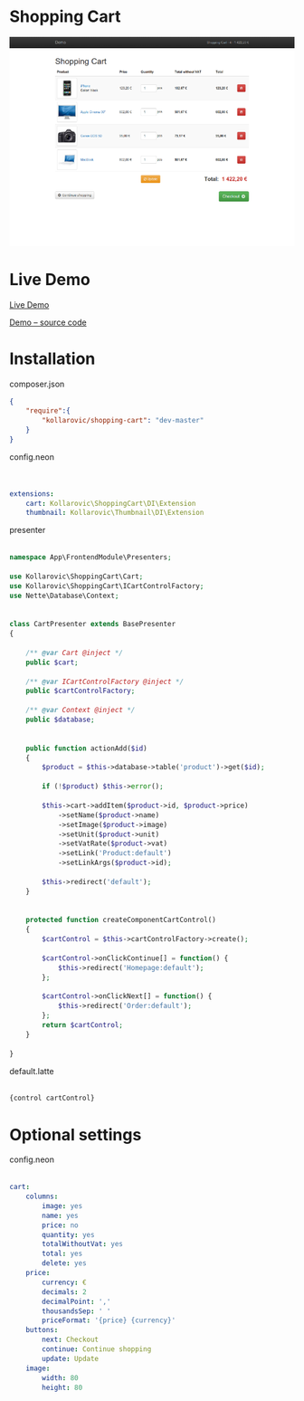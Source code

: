 Shopping Cart
=============

![Alt text](https://raw.githubusercontent.com/Kollarovic/AdminDemo/master/www/images/cart.png "Shopping Cart")


Live Demo
=============

[Live Demo](http://demo.kollarovic.sk/)

[Demo – source code](https://github.com/Kollarovic/AdminDemo)


Installation
=============

composer.json

```json
{
    "require":{
        "kollarovic/shopping-cart": "dev-master"
    }
}

```

config.neon

```yaml


extensions:
	cart: Kollarovic\ShoppingCart\DI\Extension
	thumbnail: Kollarovic\Thumbnail\DI\Extension

```

presenter

```php

namespace App\FrontendModule\Presenters;

use Kollarovic\ShoppingCart\Cart;
use Kollarovic\ShoppingCart\ICartControlFactory;
use Nette\Database\Context;


class CartPresenter extends BasePresenter
{

	/** @var Cart @inject */
	public $cart;

	/** @var ICartControlFactory @inject */
	public $cartControlFactory;

	/** @var Context @inject */
	public $database;


	public function actionAdd($id)
	{
		$product = $this->database->table('product')->get($id);

		if (!$product) $this->error();

		$this->cart->addItem($product->id, $product->price)
			->setName($product->name)
			->setImage($product->image)
			->setUnit($product->unit)
			->setVatRate($product->vat)
			->setLink('Product:default')
			->setLinkArgs($product->id);

		$this->redirect('default');
	}


	protected function createComponentCartControl()
	{
		$cartControl = $this->cartControlFactory->create();

		$cartControl->onClickContinue[] = function() {
			$this->redirect('Homepage:default');
		};

		$cartControl->onClickNext[] = function() {
			$this->redirect('Order:default');
		};
		return $cartControl;
	}

}

```

default.latte

```php

{control cartControl}


```

Optional settings
=============

config.neon

```yaml

cart:
	columns:
		image: yes
		name: yes
		price: no
		quantity: yes
		totalWithoutVat: yes
		total: yes
		delete: yes
	price:
		currency: €
		decimals: 2
		decimalPoint: ','
		thousandsSep: ' '
		priceFormat: '{price} {currency}'
	buttons:
		next: Checkout
		continue: Continue shopping
		update: Update
	image:
		width: 80
		height: 80
	

```

